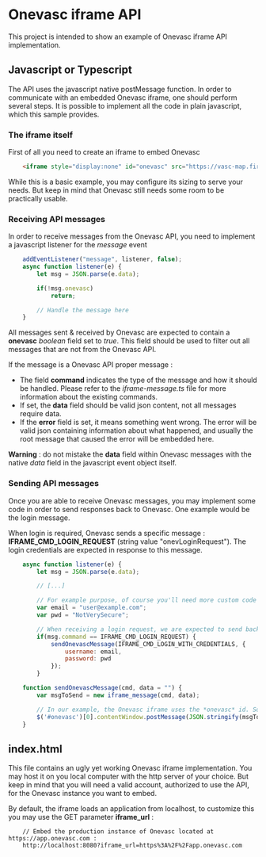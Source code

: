 # Onevasc iframe API

This project is intended to show an example of Onevasc iframe API implementation.

## Javascript or Typescript

The API uses the javascript native postMessage function. In order to communicate with an embedded Onevasc iframe, one should perform several steps. It is possible to implement all the code in plain javascript, which this sample provides.

### The iframe itself

First of all you need to create an iframe to embed Onevasc

```html
    <iframe style="display:none" id="onevasc" src="https://vasc-map.firebaseapp.com" height="1000" width="100%" title="Onevasc"></iframe>
```

While this is a basic example, you may configure its sizing to serve your needs. But keep in mind that Onevasc still needs some room to be practically usable.

### Receiving API messages

In order to receive messages from the Onevasc API, you need to implement a javascript listener for the *message* event

```javascript
    addEventListener("message", listener, false);
    async function listener(e) {
        let msg = JSON.parse(e.data);

        if(!msg.onevasc)
            return;

        // Handle the message here
    }
```

All messages sent & received by Onevasc are expected to contain a **onevasc** *boolean* field set to *true*. This field should be used to filter out all messages that are not from the Onevasc API.

If the message is a Onevasc API proper message :

* The field **command** indicates the type of the message and how it should be handled. Please refer to the *iframe-message.ts* file for more information about the existing commands.
* If set, the **data** field should be valid json content, not all messages require data.
* If the **error** field is set, it means something went wrong. The error will be valid json containing information about what happened, and usually the root message that caused the error will be embedded here.

**Warning** : do not mistake the **data** field within Onevasc messages with the native *data* field in the javascript event object itself.

### Sending API messages

Once you are able to receive Onevasc messages, you may implement some code in order to send responses back to Onevasc. One example would be the login message.

When login is required, Onevasc sends a specific message : **IFRAME_CMD_LOGIN_REQUEST** (string value "onevLoginRequest"). The login credentials are expected in response to this message.

```javascript
    async function listener(e) {
        let msg = JSON.parse(e.data);

        // [...]

        // For example purpose, of course you'll need more custom code to retrieve these
        var email = "user@example.com";
        var pwd = "NotVerySecure";

        // When receiving a login request, we are expected to send back the credentials
        if(msg.command == IFRAME_CMD_LOGIN_REQUEST) {
            sendOnevascMessage(IFRAME_CMD_LOGIN_WITH_CREDENTIALS, {
                username: email,
                password: pwd
            });
        }

    function sendOnevascMessage(cmd, data = "") {
        var msgToSend = new iframe_message(cmd, data);

        // In our example, the Onevasc iframe uses the *onevasc* id. So sending a message is as simple as the following line :
        $('#onevasc')[0].contentWindow.postMessage(JSON.stringify(msgToSend), '*')
    }

```

## index.html

This file contains an ugly yet working Onevasc iframe implementation. You may host it on you local computer with the http server of your choice. But keep in mind that you will need a valid account, authorized to use the API, for the Onevasc instance you want to embed.

By default, the iframe loads an application from localhost, to customize this you may use the GET parameter **iframe_url** :

```
    // Embed the production instance of Onevasc located at https://app.onevasc.com :
    http://localhost:8080?iframe_url=https%3A%2F%2Fapp.onevasc.com
```
